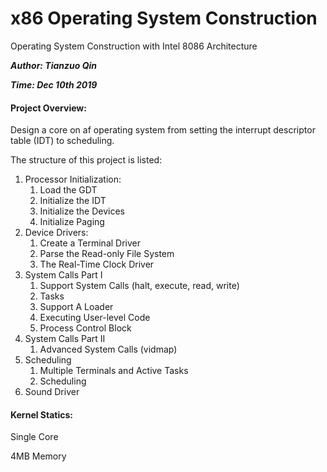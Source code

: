 # x86 Operating System Construction
Operating System Construction with Intel 8086 Architecture

***Author: Tianzuo Qin***

***Time: Dec 10th 2019***

#### Project Overview:

Design a core on af operating system from setting the interrupt descriptor table (IDT) to scheduling. 

The structure of this project is listed:

1. Processor Initialization:
   1. Load the GDT
   2. Initialize the IDT
   3. Initialize the Devices
   4. Initialize Paging
2. Device Drivers:
   1. Create a Terminal Driver
   2. Parse the Read-only File System
   3. The Real-Time Clock Driver
3. System Calls Part I
   1. Support System Calls (halt, execute, read, write)
   2. Tasks
   3. Support A Loader
   4. Executing User-level Code
   5. Process Control Block
4. System Calls Part II
   1. Advanced System Calls (vidmap)
5. Scheduling
   1. Multiple Terminals and Active Tasks
   2. Scheduling
6. Sound Driver



#### Kernel Statics:

Single Core

4MB Memory
